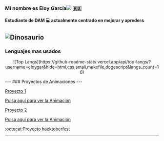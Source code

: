 ###  Mi nombre es Eloy García![](https://user-images.githubusercontent.com/18350557/176309783-0785949b-9127-417c-8b55-ab5a4333674e.gif)	:es:
#### Estudiante de DAM :computer: actualmente **centrado en mejorar y apreder**:top:
![Dinosaurio](https://www.actualidadgadget.com/wp-content/uploads/2018/02/t-rex.gif)
---
### Lenguajes mas usados
<p align="center">
  ![Top Langs](https://github-readme-stats.vercel.app/api/top-langs/?username=eloygar&hide=html,css,smali,makefile,dogescript&langs_count=10)
</p>
---
### Proyectos de Animaciones 
---

[Proyecto 1](https://github.com/eloygar/Animacion-JavaScript)

[Pulsa aquí para ver la Animación](https://eloygar.github.io/Animacion-JavaScript/)

[Proyecto 2](https://github.com/eloygar/Animacion-Keyframes)

[Pulsa aquí para ver la Animación](https://eloygar.github.io/Animacion-Keyframes/)


:octocat:[Proyecto hacktoberfest](https://github.com/eloygar/veryimportantopensourceproject)

---
<!--
**eloygar/eloygar** is a ✨ _special_ ✨ repository because its `README.md` (this file) appears on your GitHub profile.

Here are some ideas to get you started:

- 🔭 I’m currently working on ...
- 🌱 I’m currently learning ...
- 👯 I’m looking to collaborate on ...
- 🤔 I’m looking for help with ...
- 💬 Ask me about ...
- 📫 How to reach me: ...
- 😄 Pronouns: ...
- ⚡ Fun fact: ...
-->
